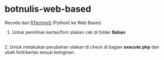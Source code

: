 # botnulis-web-based

Recode dari <a href="https://github.com/RTechnoS/bot_tulis">RTechnoS</a> (Python) ke Web Based.
<br>
1. Untuk pemilihan kertas/font silakan cek di folder <b>Bahan</b>
<br>
2. Untuk melakukan perubahan silakan di check di bagian <b>execute.php</b> dan ubah font/kertas sesuai keinginan.
